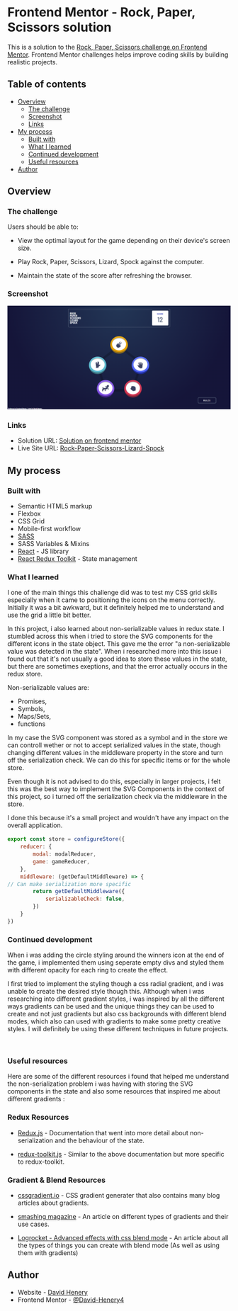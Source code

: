 # Frontend Mentor - Rock, Paper, Scissors solution

This is a solution to the [Rock, Paper, Scissors challenge on Frontend Mentor](https://www.frontendmentor.io/challenges/rock-paper-scissors-game-pTgwgvgH). Frontend Mentor challenges helps improve coding skills by building realistic projects. 

## Table of contents

- [Overview](#overview)
  - [The challenge](#the-challenge)
  - [Screenshot](#screenshot)
  - [Links](#links)
- [My process](#my-process)
  - [Built with](#built-with)
  - [What I learned](#what-i-learned)
  - [Continued development](#continued-development)
  - [Useful resources](#useful-resources)
- [Author](#author)



## Overview

### The challenge

Users should be able to:

- View the optimal layout for the game depending on their device's screen size.

- Play Rock, Paper, Scissors, Lizard, Spock against the computer.

- Maintain the state of the score after refreshing the browser.

### Screenshot

![main menu](./readme-assets/desktop/Screenshot-desktop-menu.png)

### Links

- Solution URL: [Solution on frontend mentor](https://www.frontendmentor.io/solutions/rockpaperscissorslizardspock-cssgrid-react-reduxtoolkit-ARyACNP_dh)
- Live Site URL: [Rock-Paper-Scissors-Lizard-Spock](https://rock-papel-scissors-lizard-spock.netlify.app)

## My process

### Built with

- Semantic HTML5 markup
- Flexbox
- CSS Grid
- Mobile-first workflow
- [SASS](https://sass-lang.com) 
- SASS Variables & Mixins
- [React](https://reactjs.org) - JS library
- [React Redux Toolkit](https://redux-toolkit.js.org) - State management

### What I learned

I one of the main things this challenge did was to test my CSS grid skills especially when it came to positioning the icons on the menu correctly. Initially it was a bit awkward, but it definitely helped me to understand and use the grid a little bit better.

In this project, i also learned about non-serializable values in redux state. I stumbled across this when i tried to store the SVG components for the different icons in the state object. This gave me the error "a non-serializable value was detected in the state". When i researched more into this issue i found out that it's not usually a good idea to store these values in the state, but there are sometimes exeptions, and that the error actually occurs in the redux store.

Non-serializable values are: 
 - Promises,
 - Symbols,
 - Maps/Sets, 
 - functions 

In my case the SVG component was stored as a symbol and in the store we can controll wether or not to accept serialized values in the state, though changing different values in the middleware property in the store and turn off the serialization check. We can do this for specific items or for the whole store. 

Even though it is not advised to do this, especially in larger projects, i felt this was the best way to implement the SVG Components in the context of this project, so i turned off the serialization check via the middleware in the store.

I done this because it's a small project and wouldn't have any impact on the overall application.

```js
export const store = configureStore({
    reducer: {
        modal: modalReducer,
        game: gameReducer,
    },
    middleware: (getDefaultMiddleware) => {
// Can make serialization more specific
        return getDefaultMiddleware({
            serializableCheck: false,
        })
    }
})
```

### Continued development

When i was adding the circle styling around the winners icon at the end of the game, i implemented them using seperate empty divs and styled them with different opacity for each ring to create the effect. 

I first tried to implement the styling though a css radial gradient, and i was unable to create the desired style though this. Although when i was researching into different gradient styles, i was inspired by all the different ways gradients can be used and the unique things they can be used to create and not just gradients but also css backgrounds with different blend modes, which also can used with gradients to make some pretty creative styles. I will definitely be using these different techniques in future projects.

<br>

### Useful resources

Here are some of the different resources i found that helped me understand the non-serialization problem i was having with storing the SVG components in the state and also some resources that inspired me about different gradients : 

### Redux Resources

- [Redux.js](https://redux.js.org/style-guide/#do-not-put-non-serializable-values-in-state-or-actions) - Documentation that went into more detail about non-serialization and the behaviour of the state.

- [redux-toolkit.js](https://redux-toolkit.js.org/usage/usage-guide#working-with-non-serializable-data) - Similar to the above documentation but more specific to redux-toolkit.

### Gradient & Blend Resources

- [cssgradient.io](https://cssgradient.io) - CSS gradient generater that also contains many blog articles about gradients.

- [smashing magazine](https://www.smashingmagazine.com/2022/01/css-radial-conic-gradient) - An article on different types of gradients and their use cases.

- [Logrocket - Advanced effects with css blend mode](https://blog.logrocket.com/advanced-effects-with-css-background-blend-modes-4b750198522a) - An article about all the types of things you can create with blend mode (As well as using them with gradients)

## Author

- Website - [David Henery](https://www.djhwebdevelopment.com)
- Frontend Mentor - [@David-Henery4](https://www.frontendmentor.io/profile/David-Henery4)

